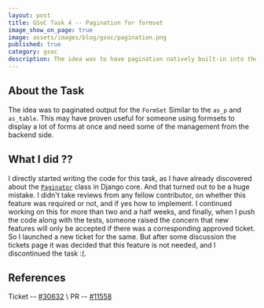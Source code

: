 ```yaml
---
layout: post
title: GSoC Task 4 -- Pagination for formset
image_show_on_page: true
image: assets/images/blog/gsoc/pagination.png
published: true
category: gsoc
description: The idea was to have pagination natively built-in into the formsets.
---
```

## About the Task

The idea was to paginated output for the `FormSet` Similar to the `as_p` and `as_table`. This may have proven useful for someone using formsets to display a lot of forms at once and need some of the management from the backend side.

## What I did ??

I directly started writing the code for this task, as I have already discovered about the [`Paginator`](https://docs.djangoproject.com/en/2.2/topics/pagination/) class in Django core. And that turned out to be a huge mistake. I didn't take reviews from any fellow contributor, on whether this feature was required or not, and if yes how to implement. I continued working on this for more than two and a half weeks, and finally, when I push the code along with the tests, someone raised the concern that new features will only be accepted if there was a corresponding approved ticket. So I launched a new ticket for the same. But after some discussion the tickets page it was decided that this feature is not needed, and I discontinued the task :(.

## References

Ticket -- [#30632](https://code.djangoproject.com/ticket/30632) \\
PR -- [#11558](https://github.com/django/django/pull/11558)
